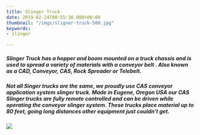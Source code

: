 ```yaml
---
title: Slinger Truck
date: 2019-02-24T00:55:36.000+00:00
thumbnail: "/imgs/sligner-truck-500.jpg"
keywords:
- slinger

---
```

##### **Slinger Truck** has a hopper and boom mounted on a truck chassis and is used to spread a variety of materials with a conveyor belt . Also known as a CAD, Conveyor, CAS, Rock Spreader or Telebelt.

##### Not all Singer trucks are the same, we proudly use CAS conveyor application system slinger truck. Made in Eugene, Oregon USA our CAS Slinger trucks are fully remote controlled and can be driven while operating the conveyor slinger system. These trucks place material up to 80 feet, going long distances other equipment just couldn’t get.

![](/imgs/share-cas-logo.png)